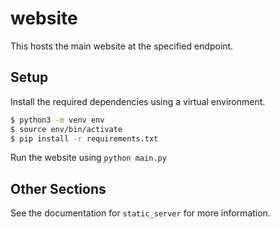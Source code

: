 # website

This hosts the main website at the specified endpoint.

## Setup

Install the required dependencies using a virtual environment.

```bash
$ python3 -m venv env
$ source env/bin/activate
$ pip install -r requirements.txt
```

Run the website using ``` python main.py ```

## Other Sections

See the documentation for ```static_server``` for more information.
